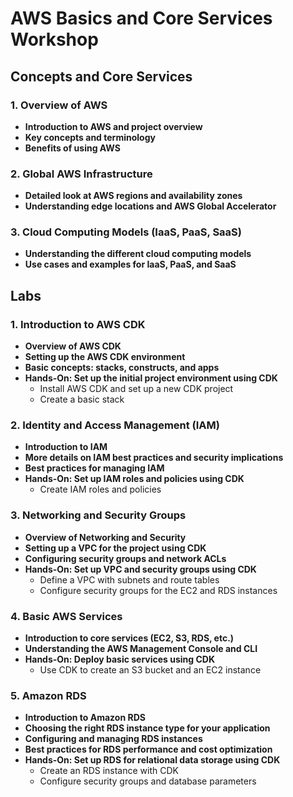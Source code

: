 # AWS Basics and Core Services Workshop

## Concepts and Core Services

### 1. Overview of AWS

- **Introduction to AWS and project overview**
- **Key concepts and terminology**
- **Benefits of using AWS**

### 2. Global AWS Infrastructure

- **Detailed look at AWS regions and availability zones**
- **Understanding edge locations and AWS Global Accelerator**

### 3. Cloud Computing Models (IaaS, PaaS, SaaS)

- **Understanding the different cloud computing models**
- **Use cases and examples for IaaS, PaaS, and SaaS**

## Labs

### 1. Introduction to AWS CDK

- **Overview of AWS CDK**
- **Setting up the AWS CDK environment**
- **Basic concepts: stacks, constructs, and apps**
- **Hands-On: Set up the initial project environment using CDK**
  - Install AWS CDK and set up a new CDK project
  - Create a basic stack

### 2. Identity and Access Management (IAM)

- **Introduction to IAM**
- **More details on IAM best practices and security implications**
- **Best practices for managing IAM**
- **Hands-On: Set up IAM roles and policies using CDK**
  - Create IAM roles and policies

### 3. Networking and Security Groups

- **Overview of Networking and Security**
- **Setting up a VPC for the project using CDK**
- **Configuring security groups and network ACLs**
- **Hands-On: Set up VPC and security groups using CDK**
  - Define a VPC with subnets and route tables
  - Configure security groups for the EC2 and RDS instances

### 4. Basic AWS Services

- **Introduction to core services (EC2, S3, RDS, etc.)**
- **Understanding the AWS Management Console and CLI**
- **Hands-On: Deploy basic services using CDK**
  - Use CDK to create an S3 bucket and an EC2 instance

### 5. Amazon RDS

- **Introduction to Amazon RDS**
- **Choosing the right RDS instance type for your application**
- **Configuring and managing RDS instances**
- **Best practices for RDS performance and cost optimization**
- **Hands-On: Set up RDS for relational data storage using CDK**
  - Create an RDS instance with CDK
  - Configure security groups and database parameters

